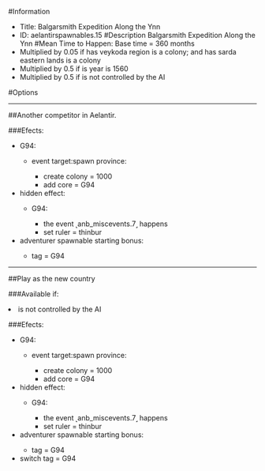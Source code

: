 #Information
 - Title: Balgarsmith Expedition Along the Ynn
 - ID: aelantirspawnables.15
#Description
Balgarsmith Expedition Along the Ynn
#Mean Time to Happen:
Base time = 360 months
 - Multiplied by 0.05 if has veykoda region is a colony; and has sarda eastern lands is a colony
 - Multiplied by 0.5 if is year is 1560
 - Multiplied by 0.5 if is not controlled by the AI

#Options

___
##Another competitor in Aelantir.

###Efects:<ul><li>G94:</li><ul><li>event target:spawn province:</li><ul><li>create colony = 1000</li><li>add core = G94</li></ul></ul><li>hidden effect:</li><ul><li>G94:</li><ul><li>the event ˻anb_miscevents.7˼ happens</li><li>set ruler = thinbur</li></ul></ul><li>adventurer spawnable starting bonus:</li><ul><li>tag = G94</li></ul></ul>

___
##Play as the new country

###Available if:
<li>is not controlled by the AI</li>

###Efects:<ul><li>G94:</li><ul><li>event target:spawn province:</li><ul><li>create colony = 1000</li><li>add core = G94</li></ul></ul><li>hidden effect:</li><ul><li>G94:</li><ul><li>the event ˻anb_miscevents.7˼ happens</li><li>set ruler = thinbur</li></ul></ul><li>adventurer spawnable starting bonus:</li><ul><li>tag = G94</li></ul><li>switch tag = G94</li></ul>
